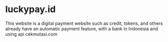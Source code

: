 # luckypay.id
This website is a digital payment website such as credit, tokens, and others  already have an automatic payment feature, with a bank in Indonesia and using api cekmutasi.com
